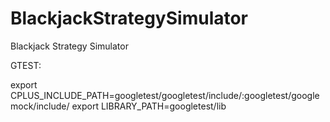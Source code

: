 # BlackjackStrategySimulator
Blackjack Strategy Simulator


GTEST:

export CPLUS_INCLUDE_PATH=googletest/googletest/include/:googletest/googlemock/include/
export LIBRARY_PATH=googletest/lib
